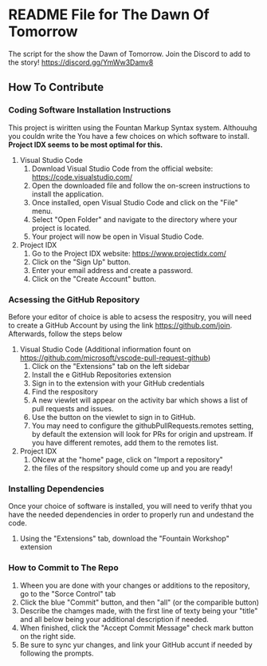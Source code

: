 # README File for The Dawn Of Tomorrow
The script for the show the Dawn of Tomorrow. Join the Discord to add to the story! https://discord.gg/YmWw3Damv8

## How To Contribute
### Coding Software Installation Instructions
This project is wiritten using the Fountan Markup Syntax system. Althouuhg you couldn write the You have a few choices on which software to install. **Project IDX seems to be most optimal for this.**

1. Visual Studio Code
    1. Download Visual Studio Code from the official website: https://code.visualstudio.com/
    2. Open the downloaded file and follow the on-screen instructions to install the application.
    3. Once installed, open Visual Studio Code and click on the "File" menu.
    4. Select "Open Folder" and navigate to the directory where your project is located.
    5. Your project will now be open in Visual Studio Code.
2. Project IDX
    1. Go to the Project IDX website: https://www.projectidx.com/
    2. Click on the "Sign Up" button.
    3. Enter your email address and create a password.
    4. Click on the "Create Account" button.

### Acsessing the GitHub Repository
Before your editor of choice is able to acsess the respositry, you will need to create a GitHub Account by using the link https://github.com/join. Afterwards, follow the steps below 

1. Visual Studio Code (Additional infiormation fount on https://github.com/microsoft/vscode-pull-request-github)
    1. Click on the "Extensions" tab on the left sidebar
    2. Install the e GitHub Repositories extension
    3. Sign in to the extension with your GitHub credentials
    4. Find the respository
    5. A new viewlet will appear on the activity bar which shows a list of pull requests and issues.
    6. Use the button on the viewlet to sign in to GitHub.
    7. You may need to configure the githubPullRequests.remotes setting, by default the extension will look for PRs for origin and upstream. If you have different remotes, add them to the remotes list.
2. Project IDX
    1. ONcew at the "home" page, click on "Import a repository"
    2. the files of the respsitory should come up and you are ready!

### Installing Dependencies
Once your choice of software is installed, you will need to verify thhat you have the needed dependencies in order to properly run and undestand the code.
1. Using the "Extensions" tab, download the "Fountain Workshop" extension
### How to Commit to The Repo
1. Wheen you are done with your changes or additions to the repository, go to the "Sorce Control" tab
2. Click the blue "Commit"  button, and then "all" (or the comparible button)
3. Describe the chamges made, with the first line of texty being your "title" and all below being your additional description if needed.
4. When finished, click the "Accept Commit Message" check mark button on the right side. 
5. Be sure to sync yur changes, and link your GitHub accunt if needed by following the prompts. 